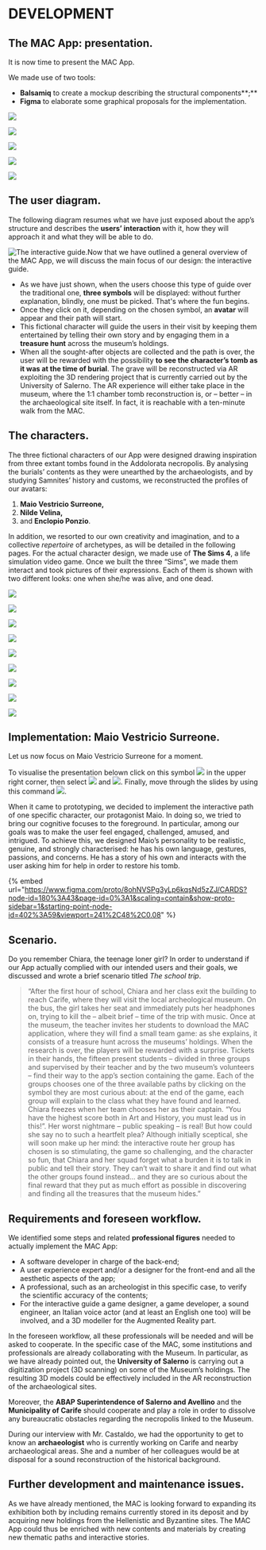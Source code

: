 # DEVELOPMENT

## **The MAC App: presentation.**

It is now time to present the MAC App.&#x20;

We made use of two tools:&#x20;

* **Balsamiq** to create a mockup describing the structural components**;**&#x20;
* **Figma** to elaborate some graphical proposals for the implementation.

![](https://lh3.googleusercontent.com/5UiahFgRgVUxo9i3AIYHpSl9-Q5KqkclktIc8DjpwPb0k\_i3Af7gQQbf6T5lwSPxHUrwKjN8PtSeWVgRmsl6-FAlbeH4A4BZkJSVWPX0NlHnLsruoYywtP2OYI93hQ)

![](.gitbook/assets/asdadsadsasd.png)

![](.gitbook/assets/asdfsgdfg.jpg)

![](.gitbook/assets/sdfg.jpg)

![](.gitbook/assets/asdfgh.jpg)

## The user diagram.

The following diagram resumes what we have just exposed about the app’s structure and  describes the **users’ interaction** with it, how they will approach it and what they will be able to do.

![The interactive guide.Now that we have outlined a general overview of the MAC App, we will discuss the main focus of our design: the interactive guide. ](<.gitbook/assets/Slide 16\_9 - 7.jpg>)

* As we have just shown, when the users choose this type of guide over the traditional one, **three symbols** will be displayed: without further explanation, blindly, one must be picked. That's where the fun begins.
* Once they click on it, depending on the chosen symbol, an **avatar** will appear and their path will start.&#x20;
* This fictional character will guide the users in their visit by keeping them entertained by telling their own story and by engaging them in a **treasure hunt** across the museum’s holdings.&#x20;
* When all the sought-after objects are collected and the path is over, the user will be rewarded with the possibility **to see the character’s tomb as it was at the time of burial**. The grave will be reconstructed via AR exploiting the 3D rendering project that is currently carried out by the University of Salerno. The AR experience will either take place in the museum, where the 1:1 chamber tomb reconstruction is, or – better – in the archaeological site itself. In fact, it is reachable with a ten-minute walk from the MAC.

## **The characters.**

The three fictional characters of our App were designed drawing inspiration from three extant tombs found in the Addolorata necropolis. By analysing the burials’ contents as they were unearthed by the archaeologists, and by studying Samnites’ history and customs, we reconstructed the profiles of our avatars:&#x20;

1. **Maio Vestricio Surreone,**&#x20;
2. **Nilde Velina,**&#x20;
3. and **Enclopio Ponzio**.&#x20;

In addition, we resorted to our own creativity and imagination, and to a collective _repertoire_ of archetypes, as will be detailed in the following pages. For the actual character design, we made use of **The Sims 4**, a life simulation video game. Once we built the three “Sims”, we made them interact and took pictures of their expressions. Each of them is shown with two different looks: one when she/he was alive, and one dead.

![](<.gitbook/assets/Frame 7.png>)

![](<.gitbook/assets/A4 - 21.jpg>)

![](<.gitbook/assets/A4 - 22.jpg>)

![](<.gitbook/assets/A4 - 11.jpg>)

![](<.gitbook/assets/A4 - 14 (1).jpg>)

![](<.gitbook/assets/A4 - 16 (1).jpg>)

![](<.gitbook/assets/A4 - 18 (1).jpg>)

![](<.gitbook/assets/A4 - 19 (1).jpg>)

![](<.gitbook/assets/A4 - 20.jpg>)

## **Implementation: Maio Vestricio Surreone.**

Let us now focus on Maio Vestricio Surreone for a moment.&#x20;

To visualise the presentation belown click on this symbol ![](<.gitbook/assets/image (2).png>) in the upper right corner, then select ![](<.gitbook/assets/Screenshot (856).png>) and ![](<.gitbook/assets/Screenshot (859).png>). Finally, move through the slides by using this command ![](<.gitbook/assets/image (1).png>).

When it came to prototyping, we decided to implement the interactive path of one specific character, our protagonist Maio. In doing so, we tried to bring our cognitive focuses to the foreground. In particular, among our goals was to make the user feel engaged, challenged, amused, and intrigued. To achieve this, we designed Maio’s personality to be realistic, genuine, and strongly characterised: he has his own language, gestures, passions, and concerns. He has a story of his own and interacts with the user asking him for help in order to restore his tomb.

{% embed url="https://www.figma.com/proto/8ohNVSPg3yLp6kqsNd5zZJ/CARDS?node-id=180%3A43&page-id=0%3A1&scaling=contain&show-proto-sidebar=1&starting-point-node-id=402%3A59&viewport=241%2C48%2C0.08" %}

## **Scenario.**

Do you remember Chiara, the teenage loner girl? In order to understand if our App actually complied with our intended users and their goals, we discussed and wrote a brief scenario titled _The school trip_.

> “After the first hour of school, Chiara and her class exit the building to reach Carife, where they will visit the local archeological museum. On the bus, the girl takes her seat and immediately puts her headphones on, trying to kill the – albeit brief – time of the trip with music. Once at the museum, the teacher invites her students to download the MAC application, where they will find a small team game: as she explains, it consists of a treasure hunt across the museums’ holdings. When the research is over, the players will be rewarded with a surprise. Tickets in their hands, the fifteen present students – divided in three groups and supervised by their teacher and by the two museum’s volunteers – find their way to the app’s section containing the game. Each of the groups chooses one of the three available paths by clicking on the symbol they are most curious about: at the end of the game, each group will explain to the class what they have found and learned. Chiara freezes when her team chooses her as their captain. “You have the highest score both in Art and History, you must lead us in this!”. Her worst nightmare – public speaking – is real! But how could she say no to such a heartfelt plea? Although initially sceptical, she will soon make up her mind: the interactive route her group has chosen is so stimulating, the game so challenging, and the character so fun, that Chiara and her squad forget what a burden it is to talk in public and tell their story. They can’t wait to share it and find out what the other groups found instead… and they are so curious about the final reward that they put as much effort as possible in discovering and finding all the treasures that the museum hides.”

## Requirements and foreseen workflow.&#x20;

We identified some steps and related **professional figures** needed to actually implement the MAC App:&#x20;

* A software developer in charge of the back-end;&#x20;
* A user experience expert and/or a designer for the front-end and all the aesthetic aspects of the app;&#x20;
* A professional, such as an archeologist in this specific case, to verify the scientific accuracy of the contents;&#x20;
* For the interactive guide a game designer, a game developer, a sound engineer, an Italian voice actor (and at least an English one too) will be involved, and a 3D modeller for the Augmented Reality part.

In the foreseen workflow, all these professionals will be needed and will be asked to cooperate. In the specific case of the MAC, some institutions and professionals are already collaborating with the Museum. In particular, as we have already pointed out, the **University of Salerno** is carrying out a digitization project (3D scanning) on some of the Museum’s holdings. The resulting 3D models could be effectively included in the AR reconstruction of the archaeological sites.&#x20;

Moreover, the **ABAP Superintendence of Salerno and Avellino** and the **Municipality of Carife** should cooperate and play a role in order to dissolve any bureaucratic obstacles regarding the necropolis linked to the Museum.&#x20;

During our interview with Mr. Castaldo, we had the opportunity to get to know an **archaeologist** who is currently working on Carife and nearby archaeological areas. She and a number of her colleagues would be at disposal for a sound reconstruction of the historical background.

## Further development and maintenance issues.&#x20;

As we have already mentioned, the MAC is looking forward to expanding its exhibition both by including remains currently stored in its deposit and by acquiring new holdings from the Hellenistic and Byzantine sites. The MAC App could thus be enriched with new contents and materials by creating new thematic paths and interactive stories.

